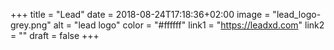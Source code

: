 +++
title = "Lead"
date = 2018-08-24T17:18:36+02:00
image = "lead_logo-grey.png"
alt = "lead logo"
color = "#ffffff"
link1 = "https://leadxd.com"
link2 = ""
draft = false
+++
